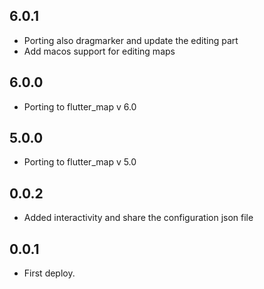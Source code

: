 
## 6.0.1
* Porting also dragmarker and update the editing part
* Add macos support for editing maps

## 6.0.0
* Porting to flutter_map v 6.0

## 5.0.0
* Porting to flutter_map v 5.0

## 0.0.2
* Added interactivity and share the configuration json file

## 0.0.1
* First deploy.






